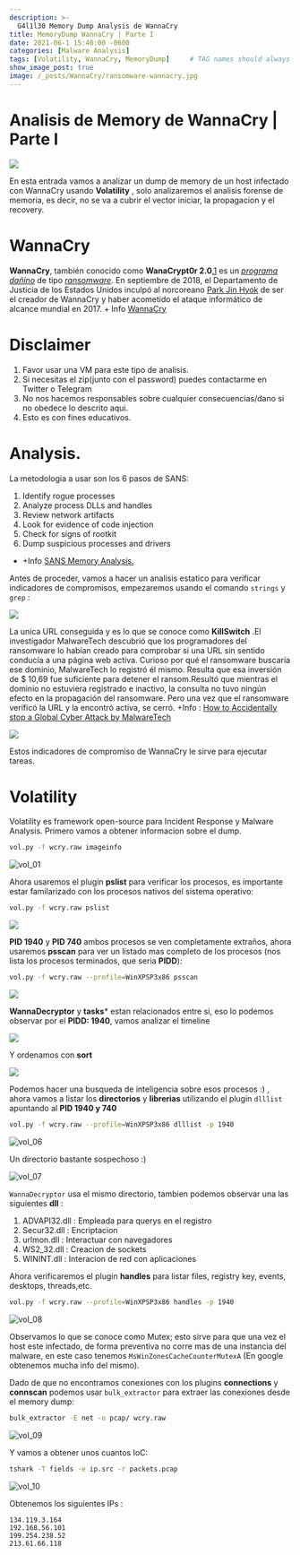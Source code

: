 ```yaml
---
description: >-
  G4l1l30 Memory Dump Analysis de WannaCry
title: MemoryDump WannaCry | Parte I
date: 2021-06-1 15:40:00 -0600
categories: [Malware Analysis]
tags: [Volatility, WannaCry, MemoryDump]     # TAG names should always be lowercase
show_image_post: true
image: /_posts/WannaCry/ransomware-wannacry.jpg
---
```

# Analisis de Memory de WannaCry | Parte I



![](/assets/img/WannaCry/ransomware-wannacry.jpg)



En esta entrada vamos a analizar un dump de memory de un host infectado con WannaCry usando **Volatility** , solo analizaremos el analisis forense de memoria, es decir, no se va a cubrir el vector iniciar, la propagacion y el recovery.



# WannaCry

**WannaCry**, también conocido como **WanaCrypt0r 2.0**,[1](https://es.wikipedia.org/wiki/WannaCry#cite_note-:0-1) es un [*programa dañino*](https://es.wikipedia.org/wiki/Malware) de tipo *[ransomware](https://es.wikipedia.org/wiki/Ransomware)*. En septiembre de 2018, el Departamento de Justicia de los Estados Unidos inculpó al norcoreano [Park Jin Hyok](https://es.wikipedia.org/wiki/Park_Jin_Hyok) de ser el creador de WannaCry y haber acometido el ataque informático de alcance mundial en 2017. + Info [WannaCry](https://es.wikipedia.org/wiki/WannaCry)

# Disclaimer

1. Favor usar una VM para este tipo de analisis.
2. Si necesitas el zip(junto con el password) puedes contactarme en Twitter o Telegram
3. No nos hacemos responsables sobre cualquier consecuencias/dano si no obedece lo descrito aqui.
4. Esto es con fines educativos.

# Analysis.

La metodologia a usar son los 6 pasos de SANS:

1. Identify rogue processes 
2. Analyze process DLLs and handles 
3. Review network artifacts 
4. Look for evidence of code injection 
5. Check for signs of rootkit
6. Dump suspicious processes and drivers 

+ +Info [SANS Memory Analysis.](https://www.sans.org/security-resources/posters/memory-forensics-cheat-sheet/365/download)

Antes de proceder, vamos a hacer un analisis estatico para verificar indicadores de compromisos, empezaremos usando el comando `strings` y `grep` : 

![](/assets/img/WannaCry/strings.png)

La unica URL conseguida y es lo que se conoce como **KillSwitch** .El investigador MalwareTech descubrió que los programadores del ransomware lo habían creado para comprobar si una URL sin sentido conducía a una página web activa. Curioso por qué el ransomware buscaría ese dominio, MalwareTech lo registró él mismo. Resulta que esa inversión de $ 10,69 fue suficiente para detener el ransom.Resultó que mientras el dominio no estuviera registrado e inactivo, la consulta no tuvo ningún efecto en la propagación del ransomware. Pero una vez que el ransomware verificó la URL y la encontró activa, se cerró. +Info : [How to Accidentally stop a Global Cyber Attack by MalwareTech](https://www.malwaretech.com/2017/05/how-to-accidentally-stop-a-global-cyber-attacks.html)

![](/assets/img/WannaCry/strings_exe.png)

Estos indicadores de compromiso de WannaCry le sirve para ejecutar tareas.

# Volatility

Volatility es framework open-source para Incident Response y Malware Analysis. Primero vamos a obtener informacion sobre el dump.

```bash
vol.py -f wcry.raw imageinfo
```

![vol_01](/assets/img/WannaCry/vol_01.png)

Ahora usaremos el plugin **pslist**  para verificar los procesos, es importante estar familarizado con los procesos nativos del sistema operativo:

```bash
vol.py -f wcry.raw pslist
```

![](/assets/img/WannaCry/vol_02.png)

**PID 1940** y  **PID 740** ambos procesos se ven completamente extraños, ahora usaremos **psscan** para ver un listado mas completo de los procesos (nos lista los procesos terminados, que seria **PIDD**):

```bash
vol.py -f wcry.raw --profile=WinXPSP3x86 psscan
```



![](/assets/img/WannaCry/vol_03.png)

**WannaDecryptor** y **tasks*** estan relacionados entre si, eso lo podemos observar por el **PIDD: 1940**, vamos analizar el timeline

![](/assets/img/WannaCry/vol_04.png)

Y ordenamos con **sort**

![](/assets/img/WannaCry/vol_05.png)

Podemos hacer una busqueda de inteligencia sobre esos procesos :) , ahora vamos a listar los **directorios** y **librerias** utilizando el plugin ``dlllist`` apuntando al **PID 1940 y 740**

```bash
vol.py -f wcry.raw --profile=WinXPSP3x86 dlllist -p 1940
```

![vol_06](/assets/img/WannaCry/vol_06.png)

Un directorio bastante sospechoso :) 

![vol_07](/assets/img/WannaCry/vol_07.png)

`WannaDecryptor` usa el mismo directorio, tambien podemos observar una las siguientes **dll** :

1. ADVAPI32.dll : Empleada para querys en el registro
2. Secur32.dll : Encriptacion
3. urlmon.dll : Interactuar con navegadores
4. WS2_32.dll : Creacion de sockets
5. WININT.dll : Interacion de red con aplicaciones

Ahora verificaremos el plugin **handles** para listar files, registry key, events, desktops, threads,etc.

```bash
vol.py -f wcry.raw --profile=WinXPSP3x86 handles -p 1940
```

![vol_08](/assets/img/WannaCry/vol_08.png)

Observamos lo que se conoce como Mutex; esto sirve para que una vez el host este infectado, de forma preventiva no corre mas de una instancia del malware, en este caso tenemos `MsWinZonesCacheCounterMutexA` (En google obtenemos mucha info del mismo).

Dado de que no encontramos conexiones con los plugins **connections** y **connscan** podemos usar `bulk_extractor` para extraer las conexiones desde el memory dump:

```bash
bulk_extractor -E net -o pcap/ wcry.raw
```

![vol_09](/assets/img/WannaCry/vol_09.png)

Y vamos a obtener unos cuantos IoC:

```bash
tshark -T fields -e ip.src -r packets.pcap 
```

![vol_10](/assets/img/WannaCry/vol_10.png)

Obtenemos los siguientes IPs :

```text
134.119.3.164
192.168.56.101
199.254.238.52
213.61.66.118
```

